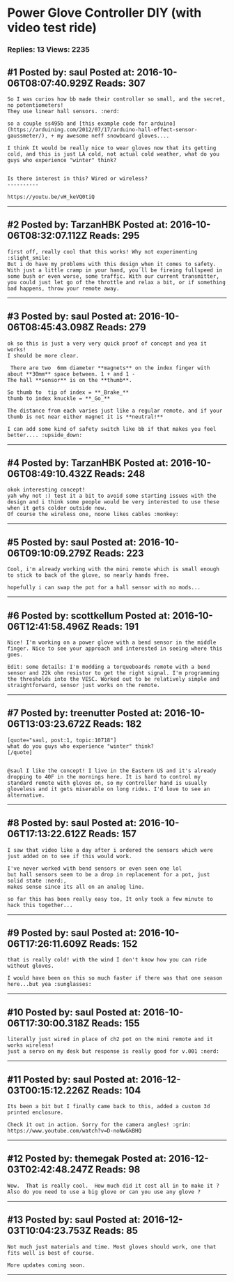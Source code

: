 # Power Glove Controller DIY (with video test ride)

### Replies: 13 Views: 2235

## \#1 Posted by: saul Posted at: 2016-10-06T08:07:40.929Z Reads: 307

```
So I was curios how bb made their controller so small, and the secret, no potentiometers! 
They use linear hall sensors. :nerd:

so a couple ss495b and [this example code for arduino](https://arduining.com/2012/07/17/arduino-hall-effect-sensor-gaussmeter/), + my awesome neff snowboard gloves....

I think It would be really nice to wear gloves now that its getting cold, and this is just LA cold, not actual cold weather, what do you guys who experience "winter" think?


Is there interest in this? Wired or wireless?
----------

https://youtu.be/vH_keVQ0tiQ
```

---
## \#2 Posted by: TarzanHBK Posted at: 2016-10-06T08:32:07.112Z Reads: 295

```
first off, really cool that this works! Why not experimenting :slight_smile:
But i do have my problems with this design when it comes to safety. With just a little cramp in your hand, you´ll be fireing fullspeed in some bush or even worse, some traffic. With our current transmitter, you could just let go of the throttle and relax a bit, or if something bad happens, throw your remote away.
```

---
## \#3 Posted by: saul Posted at: 2016-10-06T08:45:43.098Z Reads: 279

```
ok so this is just a very very quick proof of concept and yea it works!
I should be more clear.

 There are two  6mm diameter **magnets** on the index finger with about **30mm** space between. 1 + and 1 - 
The hall **sensor** is on the **thumb**.

So thumb to  tip of index = **_Brake_**
thumb to index knuckle = **_Go_**

The distance from each varies just like a regular remote. and if your thumb is not near either magnet it is **neutral!** 

I can add some kind of safety switch like bb if that makes you feel better.... :upside_down:
```

---
## \#4 Posted by: TarzanHBK Posted at: 2016-10-06T08:49:10.432Z Reads: 248

```
okok interesting concept! 
yah why not :) test it a bit to avoid some starting issues with the design and i think some people would be very interested to use these when it gets colder outside now.
Of course the wireless one, noone likes cables :monkey:
```

---
## \#5 Posted by: saul Posted at: 2016-10-06T09:10:09.279Z Reads: 223

```
Cool, i'm already working with the mini remote which is small enough to stick to back of the glove, so nearly hands free.

hopefully i can swap the pot for a hall sensor with no mods...
```

---
## \#6 Posted by: scottkellum Posted at: 2016-10-06T12:41:58.496Z Reads: 191

```
Nice! I'm working on a power glove with a bend sensor in the middle finger. Nice to see your approach and interested in seeing where this goes.

Edit: some details: I'm modding a torqueboards remote with a bend sensor and 22k ohm resistor to get the right signal. I'm programming the thresholds into the VESC. Worked out to be relatively simple and straightforward, sensor just works on the remote.
```

---
## \#7 Posted by: treenutter Posted at: 2016-10-06T13:03:23.672Z Reads: 182

```
[quote="saul, post:1, topic:10718"]
what do you guys who experience "winter" think?
[/quote]


@saul I like the concept! I live in the Eastern US and it's already dropping to 40F in the mornings here. It is hard to control my standard remote with gloves on, so my controller hand is usually gloveless and it gets miserable on long rides. I'd love to see an alternative.
```

---
## \#8 Posted by: saul Posted at: 2016-10-06T17:13:22.612Z Reads: 157

```
I saw that video like a day after i ordered the sensors which were just added on to see if this would work.

I've never worked with bend sensors or even seen one lol 
but hall sensors seem to be a drop in replacement for a pot, just solid state :nerd:, 
makes sense since its all on an analog line.

so far this has been really easy too, It only took a few minute to hack this together...
```

---
## \#9 Posted by: saul Posted at: 2016-10-06T17:26:11.609Z Reads: 152

```
that is really cold! with the wind I don't know how you can ride without gloves.

I would have been on this so much faster if there was that one season here...but yea :sunglasses:
```

---
## \#10 Posted by: saul Posted at: 2016-10-06T17:30:00.318Z Reads: 155

```
literally just wired in place of ch2 pot on the mini remote and it works wireless!
just a servo on my desk but response is really good for v.001 :nerd:
```

---
## \#11 Posted by: saul Posted at: 2016-12-03T00:15:12.226Z Reads: 104

```
Its been a bit but I finally came back to this, added a custom 3d printed enclosure.

Check it out in action. Sorry for the camera angles! :grin:
https://www.youtube.com/watch?v=D-noNwGkBHQ
```

---
## \#12 Posted by: themegak Posted at: 2016-12-03T02:42:48.247Z Reads: 98

```
Wow.  That is really cool.  How much did it cost all in to make it ?  Also do you need to use a big glove or can you use any glove ?
```

---
## \#13 Posted by: saul Posted at: 2016-12-03T10:04:23.753Z Reads: 85

```
Not much just materials and time. Most gloves should work, one that fits well is best of course.

More updates coming soon.
```

---
